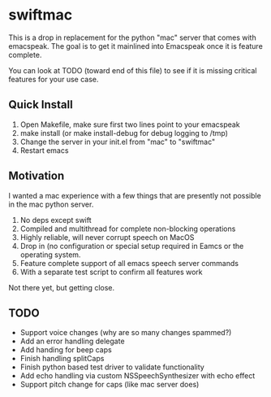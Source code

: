 swiftmac
========
This is a drop in replacement for the python "mac" server that comes 
with emacspeak. The goal is to get it mainlined into Emacspeak once
it is feature complete.

You can look at TODO (toward end of this file) to see if it is 
missing critical features for your use case.

Quick Install
-------------
1. Open Makefile, make sure first two lines point to your emacspeak
2. make install (or make install-debug for debug logging to /tmp) 
3. Change the server in your init.el from "mac" to "swiftmac"
4. Restart emacs

Motivation
----------
 I wanted a mac experience with a few things that are presently not 
 possible in the mac python server. 
 1. No deps except swift
 2. Compiled and multithread for complete non-blocking operations 
 3. Highly reliable, will never corrupt speech on MacOS
 4. Drop in (no configuration or special setup required in Eamcs or 
    the operating system.
 5. Feature complete support of all emacs speech server commands
 6. With a separate test script to confirm all features work 
 
 Not there yet, but getting close.

TODO
----
 - Support voice changes (why are so many changes spammed?)
 - Add an error handling delegate
 - Add handing for beep caps
 - Finish handling splitCaps 
 - Finish python based test driver to validate functionality
 - Add echo handling via custom NSSpeechSynthesizer with echo effect
 - Support pitch change for caps (like mac server does)
